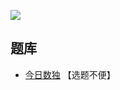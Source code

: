![](https://cn.sudoku.today/pic/02/xsumpartconsecutive/25495_350757.png)

## 题库
- [今日数独](https://cn.sudoku.today/dailysudoku/) 【选题不便】